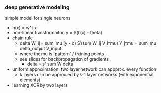 ### deep generative modeling

simple model for single neurons
- h(x) = w^t x
- non-linear transformaiton y = S(h(x) - theta)
- chain rule
    - delta W_ij = sum_mu (y - o) S'(sum W_ij V_l^mu) V_j^mu
    = sum_mu delta_output V_input
    - where the mu is 'pattern' / training points
    - see slides for backpropagation of gradients
        - delta = s' sum W delta
- uniform approximation: two layer network can appprox. every function
    - k layers can be approx.ed by k-1 layer networks (with exponential elements)
- learning XOR by two layers